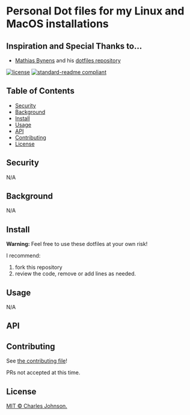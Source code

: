 # Personal Dot files for my Linux and MacOS installations

## Inspiration and Special Thanks to…

* [Mathias Bynens](https://mathiasbynens.be/) and his [dotfiles repository](https://github.com/mathiasbynens/dotfiles)

[![license](https://img.shields.io/github/license/:cjohnson496/:dotfiles.svg)](LICENSE.md)
[![standard-readme compliant](https://img.shields.io/badge/readme%20style-standard-brightgreen.svg?style=flat-square)](https://github.com/RichardLitt/standard-readme)


## Table of Contents

- [Security](#security)
- [Background](#background)
- [Install](#install)
- [Usage](#usage)
- [API](#api)
- [Contributing](#contributing)
- [License](#license)

## Security

N/A

## Background

N/A

## Install

**Warning:** Feel free to use these dotfiles at your own risk! 

I recommend:
1) fork this repository
1) review the code, remove or add lines as needed.

## Usage

N/A

## API

## Contributing

See [the contributing file](CONTRIBUTING.md)!

PRs not accepted at this time.

## License

[MIT © Charles Johnson.](../LICENSE)
